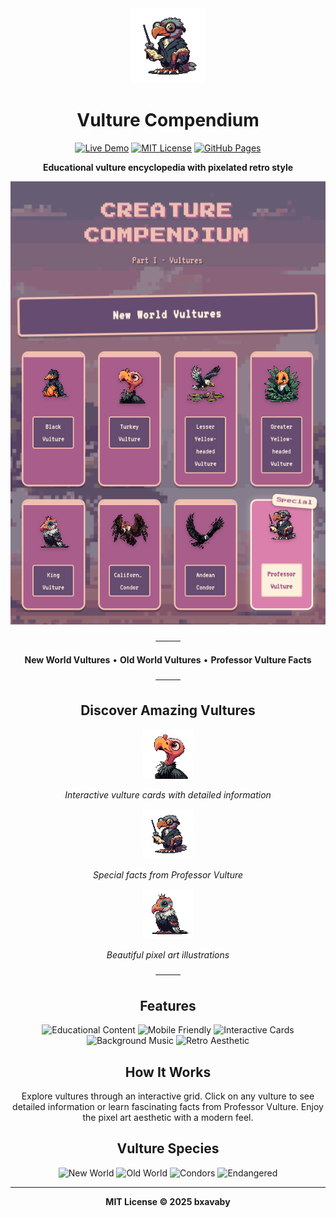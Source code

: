 <div align="center">

<img src="assets/vltrs/pv.png" alt="Professor Vulture" width="120">

# Vulture Compendium

[![Live Demo](https://img.shields.io/badge/LIVE_DEMO-1a1a1a?style=for-the-badge&logoColor=f0bfb2&logo=github)](https://vultur.cc)
[![MIT License](https://img.shields.io/badge/MIT-654c70?style=for-the-badge)](LICENSE)
[![GitHub Pages](https://img.shields.io/badge/GitHub_Pages-a85d8b?style=for-the-badge&logo=github&logoColor=white)](https://vultur.cc)

**Educational vulture encyclopedia with pixelated retro style**

<img src="assets/preview.png" alt="Vulture Compendium Interface" width="600">

────

**New World Vultures** • **Old World Vultures** • **Professor Vulture Facts**

────

## Discover Amazing Vultures

<div align="center">

<img src="assets/vltrs/tv.png" alt="Turkey Vulture" width="80">

*Interactive vulture cards with detailed information*

<img src="assets/vltrs/pv.png" alt="Professor Vulture" width="80">

*Special facts from Professor Vulture*

<img src="assets/vltrs/kv.png" alt="King Vulture" width="80">

*Beautiful pixel art illustrations*

</div>

────

## Features

![Educational Content](https://img.shields.io/badge/Educational_Content-1a1a1a?style=for-the-badge&logoColor=f0bfb2)
![Mobile Friendly](https://img.shields.io/badge/Mobile_Friendly-1a1a1a?style=for-the-badge&logoColor=f0bfb2)
![Interactive Cards](https://img.shields.io/badge/Interactive_Cards-1a1a1a?style=for-the-badge&logoColor=f0bfb2)
![Background Music](https://img.shields.io/badge/Background_Music-1a1a1a?style=for-the-badge&logoColor=f0bfb2)
![Retro Aesthetic](https://img.shields.io/badge/Retro_Aesthetic-1a1a1a?style=for-the-badge&logoColor=f0bfb2)

## How It Works

Explore vultures through an interactive grid. Click on any vulture to see detailed information or learn fascinating facts from Professor Vulture. Enjoy the pixel art aesthetic with a modern feel.

## Vulture Species

![New World](https://img.shields.io/badge/New_World-db80ac?style=for-the-badge)
![Old World](https://img.shields.io/badge/Old_World-a85d8b?style=for-the-badge)
![Condors](https://img.shields.io/badge/Condors-654c70?style=for-the-badge)
![Endangered](https://img.shields.io/badge/Conservation_Status-f0bfb2?style=for-the-badge)

---

**MIT License © 2025 bxavaby**

</div>
